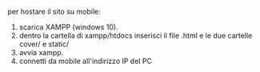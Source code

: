 per hostare il sito su mobile: 
1) scarica XAMPP (windows 10).
2) dentro la cartella di xampp/htdocs inserisci il file .html e le due cartelle cover/ e static/ 
3) avvia xampp.
4) connetti da mobile all'indirizzo IP del PC
